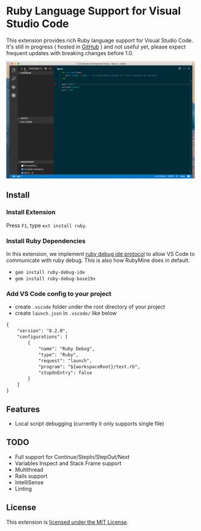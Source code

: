 # Ruby Language Support for Visual Studio Code

This extension provides rich Ruby language support for Visual Studio Code.
It's still in progress ( hosted in [GitHub](https://github.com/rebornix/vscode-ruby.git) ) and not useful yet, please expect frequent updates with breaking changes before 1.0.

![Demo GIF](images/debug-ruby-script.gif)

## Install
### Install Extension
Press `F1`, type `ext install ruby`.

### Install Ruby Dependencies
In this extension, we implement [ruby debug ide protocol](http://debug-commons.rubyforge.org/protocol-spec.html) to allow VS Code to communicate with ruby debug. This is also how RubyMine does in default.

- `gem install ruby-debug-ide`
- `gem install ruby-debug-base19x`

### Add VS Code config to your project
- create `.vscode` folder under the root directory of your project
- create `launch.json` in `.vscode/` like below
```
{
	"version": "0.2.0",
	"configurations": [
		{
			"name": "Ruby Debug",
			"type": "Ruby",
			"request": "launch",
			"program": "${workspaceRoot}/test.rb",
			"stopOnEntry": false
		}
	]
}
```

## Features

- Local script debugging (currently it only supports single file)

## TODO
- Full support for Continue/StepIn/StepOut/Next
- Variables Inspect and Stack Frame support
- Multithread
- Rails support
- IntelliSense
- Linting

## License

This extension is [licensed under the MIT License](LICENSE.txt).
